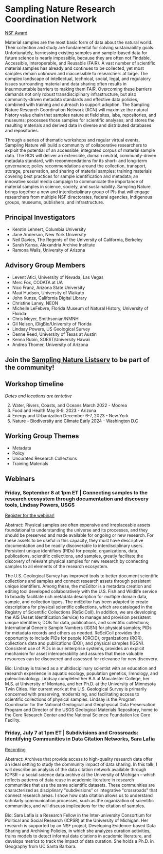 # Sampling Nature Research Coordination Network


[NSF Award](https://www.nsf.gov/awardsearch/showAward?AWD_ID=2129268)


Material samples are the most basic form of data about the natural world. Their collection and study are fundamental for solving sustainability goals. Unfortunately, harnessing existing samples and sample-based data for future science is nearly impossible, because they are often not Findable, Accessible, Interoperable, and Reusable (FAIR). A vast number of scientific material samples has already and continues to be collected, yet most samples remain unknown and inaccessible to researchers at large. The complex landscape of intellectual, technical, social, legal, and regulatory issues surrounding material and data sharing often results in insurmountable barriers to making them FAIR. Overcoming these barriers demands not only robust transdisciplinary infrastructure, but also community-driven metadata standards and effective data policies, combined with training and outreach to support adoption. The Sampling Nature Research Coordination Network (RCN) will maximize the natural history value chain that samples nature at field sites, labs, repositories, and museums; processes those samples for scientific analyses; and stores the resulting materials and derived data in diverse and distributed databases and repositories.


Through a series of thematic workshops and regular virtual events, Sampling Nature will build a community of collaborative researchers to exploit the potential of an accessible, integrated corpus of material sample data. The RCN will deliver an extensible, domain neutral, community-driven metadata standard, with recommendations for its short- and long-term governance; policy recommendations around the collection, transport, storage, preservation, and sharing of material samples; training materials covering best practices for sample identification and metadata; an innovative social media campaign to communicate the importance of material samples in science, society, and sustainability. Sampling Nature brings together a new and interdisciplinary group of PIs that will engage researchers from multiple NSF directorates, federal agencies, Indigenous groups, museums, publishers, and infrastructure.


## Principal Investigators



* Kerstin Lehnert, Columbia University
* Jane Anderson, New York University
* Neil Davies, The Regents of the University of California, Berkeley
* Sarah Kansa, Alexandria Archive Institute
* Ramona Walls, University of Arizona

## Advisory Group Members

* Levent Atici, University of Nevada, Las Vegas
* Merc Fox, CODATA at UA
* Nico Franz, Arizona State University
* Maui Hudson, University of Waikato
* John Kunze, California Digital Library
* Christine Laney, NEON
* Michelle LeFebvre, Florida Museum of Natural History, University of Florida
* Chris Meyer, Smithsonian/NMNH
* Gil Nelson, iDigBio/University of Florida
* Lindsay Powers, US Geological Survey
* Denne Reed, University of Texas at Austin
* Kenna Rubin, SOEST/University Hawaii
* Andrea Thomer, University of Arizona


## Join the [Sampling Nature Listserv](https://groups.google.com/g/sampling-nature) to be part of the community!


## Workshop timeline

_Dates and locations are tentative_

2. Water, Rivers, Coasts, and Oceans March 2022 - Moorea
3. Food and Health May 8-9, 2023 - Arizona
4. Energy and Urbanization December 6-7, 2023 - New York 
5. Nature - Biodiversity and Climate Early 2024 - Washington D.C


## Working Group Themes

* Metadata
* Policy
* Uncurated Research Collections
* Training Materials

## Webinars
### Friday, September 8 at 1pm ET | Connecting samples to the research ecosystem through documentation and discovery tools, Lindsay Powers, USGS 

[Register for the webinar!](https://us02web.zoom.us/meeting/register/tZwvdOiopjsiGtS_l2kSGOfb7Ghjr_8N9O9c)

Abstract: Physical samples are often expensive and irreplaceable assets foundational to understanding the universe and its processes, and they should be preserved and made available for ongoing or new research. For these assets to be useful in this capacity, they must have descriptive documentation and be readily discoverable to interdisciplinary users. Persistent unique identifiers (PIDs) for people, organizations, data, publications, scientific collections, and samples, greatly facilitate the discovery of relevant physical samples for new research by connecting samples to all elements of the research ecosystem. 

The U.S. Geological Survey has improved tools to better document scientific collections and samples and connect research assets through persistent unique identifiers. Among these, the mdEditor is a metadata creation and editing tool developed collaboratively with the U.S. Fish and Wildlife service to broadly facilitate rich metadata description for multiple domain data, sample, and collection types.  The mdEditor has been adapted to create descriptions for physical scientific collections, which are cataloged in the Registry of Scientific Collections (ReSciColl). In addition, we are developing the AIS (Asset Identification Service) to manage and provision persistent unique identifiers; DOIs for data, publications, and scientific collections; International Generic Sample Numbers (IGSN) for physical samples; PIDs for metadata records and others as needed. ReSciColl provides the opportunity to include PIDs for people (ORCID), organizations (ROR), collections data and publications (DOI), and physical samples (IGSN). Consistent use of PIDs in our enterprise systems, provides an explicit mechanism for asset interoperability and assures that these valuable resources can be discovered and assessed for relevance for new discovery.

Bio: Lindsay is trained as a multidisciplinary scientist with an education and research experience in aquatic ecology, population genetics, limnology, and paleoclimatology. Lindsay completed her B.A at Macalester College, her M.S. at University of Montana, and her Ph.D. at the University of Minnesota Twin Cities.  Her current work at the U.S. Geological Survey is primarily concerned with preserving, modernizing, and facilitating access to scientific collections of physical samples. Lindsay is the Program Coordinator for the National Geological and Geophysical Data Preservation Program and Director of the USGS Geological Materials Repository, home to the Core Research Center and the National Science Foundation Ice Core Facility.


### Friday, July 7 at 1pm ET | Subdivisions and Crossroads: Identifying Communities in Data Citation Networks, Sara Lafia 

[Recording](https://youtu.be/1B3A6n03VG8)

Abstract: Archives that provide access to high-quality research data offer an ideal setting to study the community impact of data sharing. In this talk, I will describe an analysis of the data citation network available through ICPSR – a social science data archive at the University of Michigan – which reflects patterns of data reuse in academic literature in research communities that use the same scientific datasets. These communities are characterized as disciplinary "subdivisions" or integrative "crossroads" that connect research areas. I show how data citation allows us to understand scholarly communication processes, such as the organization of scientific communities, and will discuss implications for the citation of samples.

Bio: Sara Lafia is a Research Fellow in the Inter-university Consortium for Political and Social Research (ICPSR) at the University of Michigan. Her research is supported by an NSF project, Developing Evidence-based Data Sharing and Archiving Policies, in which she analyzes curation activities, trains models to detect informal data citations in academic literature, and develops metrics to track the impact of data curation. She holds a Ph.D. in Geography from UC Santa Barbara.
